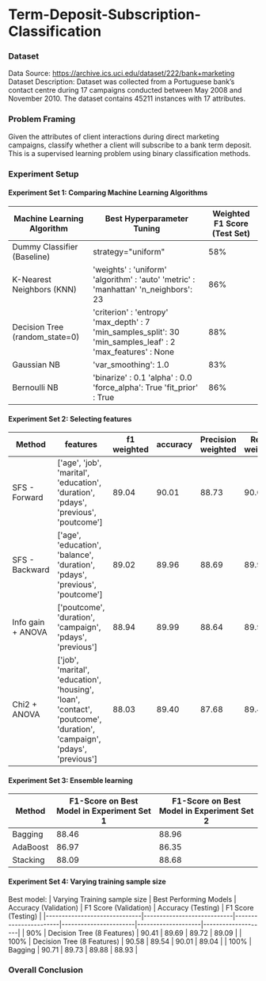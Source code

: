 # Term-Deposit-Subscription-Classification

### Dataset
Data Source: https://archive.ics.uci.edu/dataset/222/bank+marketing
Dataset Description: Dataset was collected from a Portuguese bank’s contact centre during 17 campaigns conducted between May 2008 and November 2010. The dataset contains 45211 instances with 17 attributes.

### Problem Framing
Given the attributes of client interactions during direct marketing campaigns, classify whether a client will subscribe to a bank term deposit. This is a supervised learning problem using binary classification methods.

### Experiment Setup
#### Experiment Set 1: Comparing Machine Learning Algorithms
| Machine Learning Algorithm         | Best Hyperparameter Tuning                                                                                                     | Weighted F1 Score (Test Set) |
|------------------------------------|--------------------------------------------------------------------------------------------------------------------------------|------------------------------|
| Dummy Classifier (Baseline)        | strategy="uniform"                                                                                                             | 58%                          |
| K-Nearest Neighbors (KNN)          | 'weights'    : 'uniform'  'algorithm'  : 'auto' 'metric'     : 'manhattan' 'n_neighbors': 23                                   | 86%                          |
| Decision Tree  (random_state=0)    | 'criterion'        : 'entropy' 'max_depth'        : 7 'min_samples_split': 30 'min_samples_leaf' : 2 'max_features'     : None | 88%                          |
| Gaussian NB                        | 'var_smoothing': 1.0                                                                                                           | 83%                          |
| Bernoulli NB                       | 'binarize'   : 0.1 'alpha'      : 0.0 'force_alpha': True 'fit_prior'  : True                                                  | 86%                          |

#### Experiment Set 2: Selecting features
| Method            | features                                                                                                                 | f1 weighted | accuracy | Precision weighted | Recall weighted |
|-------------------|--------------------------------------------------------------------------------------------------------------------------|-------------|----------|--------------------|-----------------|
| SFS - Forward     | ['age', 'job', 'marital', 'education',   'duration', 'pdays', 'previous', 'poutcome']                                    | 89.04       | 90.01    | 88.73              | 90.01           |
| SFS - Backward    | ['age', 'education', 'balance', 'duration',   'pdays', 'previous', 'poutcome']                                           | 89.02       | 89.96    | 88.69              | 89.96           |
| Info gain + ANOVA | ['poutcome', 'duration', 'campaign',   'pdays', 'previous']                                                              | 88.94       | 89.99    | 88.64              | 89.99           |
| Chi2 + ANOVA      | ['job', 'marital', 'education', 'housing',   'loan', 'contact', 'poutcome', 'duration', 'campaign', 'pdays', 'previous'] | 88.03       | 89.40    | 87.68              | 89.40           |

#### Experiment Set 3: Ensemble learning
| Method    | F1-Score on Best Model in Experiment Set 1 | F1-Score on Best Model in Experiment Set 2 |
|-----------|--------------------------------------------|--------------------------------------------|
| Bagging   | 88.46                                      | 88.96                                      |
| AdaBoost  | 86.97                                      | 86.35                                      |
| Stacking  | 88.09                                      | 88.68                                      |

#### Experiment Set 4: Varying training sample size
Best model:
| Varying Training sample size | Best Performing Models     | Accuracy (Validation) | F1 Score (Validation) | Accuracy (Testing) | F1 Score (Testing) |
|------------------------------|----------------------------|-----------------------|-----------------------|--------------------|--------------------|
| 90%                          | Decision Tree (8 Features) | 90.41                 | 89.69                 | 89.72              | 89.09              |
| 100%                         | Decision Tree (8 Features) | 90.58                 | 89.54                 | 90.01              | 89.04              |
| 100%                         | Bagging                    | 90.71                 | 89.73                 | 89.88              | 88.93              |

### Overall Conclusion
